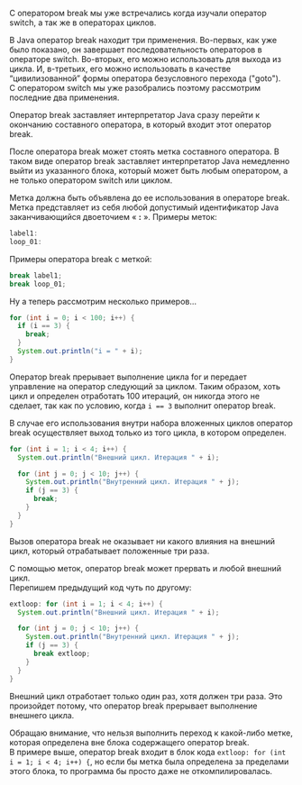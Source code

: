 С оператором break мы уже встречались когда изучали оператор switch, а так же в операторах циклов.

В Java оператор break находит три применения. Во-первых, как уже было показано, он завершает последовательность операторов в операторе switch. Во-вторых, его можно использовать для выхода из цикла. И, в-третьих, его можно использовать в качестве “цивилизованной” формы оператора безусловного перехода ("goto").  
С оператором switch мы уже разобрались поэтому рассмотрим последние два применения.

Оператор break заставляет интерпретатор Java сразу перейти к окончанию составного оператора, в который входит этот оператор break.

После оператора break может стоять метка составного оператора. В таком виде оператор break заставляет интерпретатор Java немедленно выйти из указанного блока, который может быть любым оператором, а не только оператором switch или циклом.

Метка должна быть объявлена до ее использования в операторе break. Метка представляет из себя любой допустимый идентификатор Java заканчивающийся двоеточием « **:** ». Примеры меток:
```java
label1:
loop_01:
```
Примеры оператора break с меткой:
```java
break label1;
break loop_01;
```
Ну а теперь рассмотрим несколько примеров…
```java
for (int i = 0; i < 100; i++) {
  if (i == 3) {
    break;
  }
  System.out.println("i = " + i);
}
```
Оператор break прерывает выполнение цикла for и передает управление на оператор следующий за циклом. Таким образом, хоть цикл и определен отработать 100 итераций, он никогда этого не сделает, так как по условию, когда ```i == 3``` выполнит оператор break.

В случае его использования внутри набора вложенных циклов оператор break осуществляет выход только из того цикла, в котором определен.
```java
for (int i = 1; i < 4; i++) {
  System.out.println("Внешний цикл. Итерация " + i);

  for (int j = 0; j < 10; j++) {
    System.out.println("Внутренний цикл. Итерация " + j);
    if (j == 3) {
      break;
    }
  }
}
```
Вызов оператора break не оказывает ни какого влияния на внешний цикл, который отрабатывает положенные три раза.

С помощью меток, оператор break может прервать и любой внешний цикл.  
Перепишем предыдущий код чуть по другому:
```java
extloop: for (int i = 1; i < 4; i++) {
  System.out.println("Внешний цикл. Итерация " + i);

  for (int j = 0; j < 10; j++) {
    System.out.println("Внутренний цикл. Итерация " + j);
    if (j == 3) {
      break extloop;
    }
  }
}
```
Внешний цикл отработает только один раз, хотя должен три раза. Это произойдет потому, что оператор break прерывает выполнение внешнего цикла.

Обращаю внимание, что нельзя выполнить переход к какой-либо метке, которая определена вне блока содержащего оператор break.  
В примере выше, оператор break входит в блок кода ```extloop: for (int i = 1; i < 4; i++) {```, но если бы метка была определена за пределами этого блока, то программа бы просто даже не откомпилировалась.
